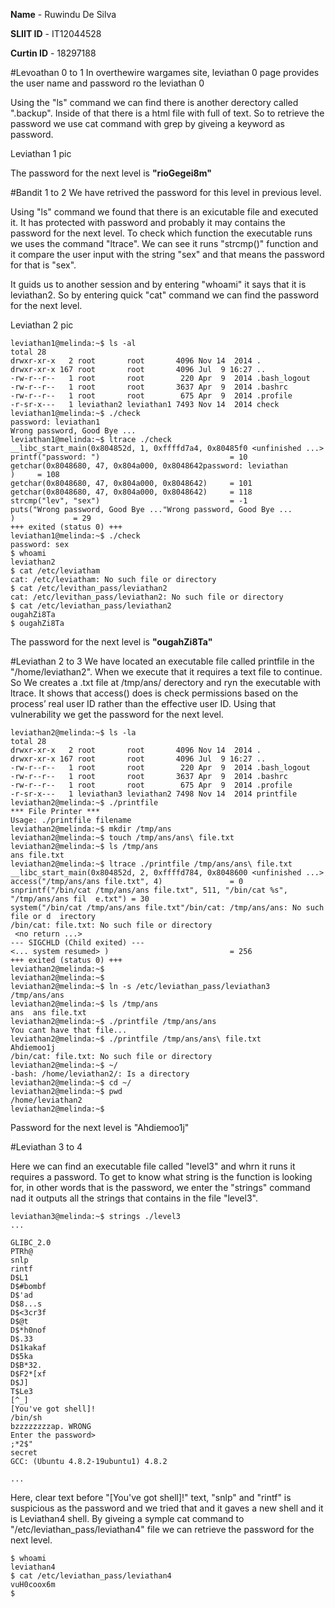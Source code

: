 **Name** - Ruwindu De Silva

**SLIIT ID** - IT12044528

**Curtin ID** - 18297188

#Levoathan 0 to 1
In overthewire wargames site, leviathan 0 page provides the user name and password ro the leviathan 0

Using the "ls" command we can find there is another derectory called ".backup".
Inside of that there is a html file with full of text. So to retrieve the password we use cat command with grep by giveing a keyword as password.

Leviathan 1 pic

The password for the next level is **"rioGegei8m"**

#Bandit 1 to 2
We have retrived the password for this level in previous level.

Using "ls" command we found that there is an exicutable file and executed it. It has protected with password and probably it may contains the password for the next level. To check which function the executable runs we uses the command "ltrace". We can see it runs "strcmp()" function and it compare the user input with the string "sex" and that means the password for that is "sex".

It guids us to another session and by entering "whoami" it says that it is leviathan2. So by entering quick "cat" command we can find the password for the next level.

Leviathan 2 pic
```
leviathan1@melinda:~$ ls -al
total 28
drwxr-xr-x   2 root       root       4096 Nov 14  2014 .
drwxr-xr-x 167 root       root       4096 Jul  9 16:27 ..
-rw-r--r--   1 root       root        220 Apr  9  2014 .bash_logout
-rw-r--r--   1 root       root       3637 Apr  9  2014 .bashrc
-rw-r--r--   1 root       root        675 Apr  9  2014 .profile
-r-sr-x---   1 leviathan2 leviathan1 7493 Nov 14  2014 check
leviathan1@melinda:~$ ./check
password: leviathan1
Wrong password, Good Bye ...
leviathan1@melinda:~$ ltrace ./check
__libc_start_main(0x804852d, 1, 0xffffd7a4, 0x80485f0 <unfinished ...>
printf("password: ")                             = 10
getchar(0x8048680, 47, 0x804a000, 0x8048642password: leviathan
)     = 108
getchar(0x8048680, 47, 0x804a000, 0x8048642)     = 101
getchar(0x8048680, 47, 0x804a000, 0x8048642)     = 118
strcmp("lev", "sex")                             = -1
puts("Wrong password, Good Bye ..."Wrong password, Good Bye ...
)             = 29
+++ exited (status 0) +++
leviathan1@melinda:~$ ./check
password: sex
$ whoami
leviathan2
$ cat /etc/leviatham
cat: /etc/leviatham: No such file or directory
$ cat /etc/levithan_pass/leviathan2
cat: /etc/levithan_pass/leviathan2: No such file or directory
$ cat /etc/leviathan_pass/leviathan2
ougahZi8Ta
$ ougahZi8Ta

```

The password for the next level is **"ougahZi8Ta"**

#Leviathan 2 to 3
We have located an executable file called printfile in the "/home/leviathan2". When we execute that it requires a text file to continue. So We creates a .txt file at /tmp/ans/ derectory and ryn the executable with ltrace. It shows that access() does is check permissions based on the process’ real user ID rather than the effective user ID. Using that vulnerability we get the password for the next level.

```
leviathan2@melinda:~$ ls -la
total 28
drwxr-xr-x   2 root       root       4096 Nov 14  2014 .
drwxr-xr-x 167 root       root       4096 Jul  9 16:27 ..
-rw-r--r--   1 root       root        220 Apr  9  2014 .bash_logout
-rw-r--r--   1 root       root       3637 Apr  9  2014 .bashrc
-rw-r--r--   1 root       root        675 Apr  9  2014 .profile
-r-sr-x---   1 leviathan3 leviathan2 7498 Nov 14  2014 printfile
leviathan2@melinda:~$ ./printfile
*** File Printer ***
Usage: ./printfile filename
leviathan2@melinda:~$ mkdir /tmp/ans
leviathan2@melinda:~$ touch /tmp/ans/ans\ file.txt
leviathan2@melinda:~$ ls /tmp/ans
ans file.txt
leviathan2@melinda:~$ ltrace ./printfile /tmp/ans/ans\ file.txt
__libc_start_main(0x804852d, 2, 0xffffd784, 0x8048600 <unfinished ...>
access("/tmp/ans/ans file.txt", 4)               = 0
snprintf("/bin/cat /tmp/ans/ans file.txt", 511, "/bin/cat %s", "/tmp/ans/ans fil  e.txt") = 30
system("/bin/cat /tmp/ans/ans file.txt"/bin/cat: /tmp/ans/ans: No such file or d  irectory
/bin/cat: file.txt: No such file or directory
 <no return ...>
--- SIGCHLD (Child exited) ---
<... system resumed> )                           = 256
+++ exited (status 0) +++
leviathan2@melinda:~$
leviathan2@melinda:~$
leviathan2@melinda:~$ ln -s /etc/leviathan_pass/leviathan3 /tmp/ans/ans
leviathan2@melinda:~$ ls /tmp/ans
ans  ans file.txt
leviathan2@melinda:~$ ./printfile /tmp/ans/ans
You cant have that file...
leviathan2@melinda:~$ ./printfile /tmp/ans/ans\ file.txt
Ahdiemoo1j
/bin/cat: file.txt: No such file or directory
leviathan2@melinda:~$ ~/
-bash: /home/leviathan2/: Is a directory
leviathan2@melinda:~$ cd ~/
leviathan2@melinda:~$ pwd
/home/leviathan2
leviathan2@melinda:~$
```

Password for the next level is "Ahdiemoo1j"

#Leviathan 3 to 4

Here we can find an executable file called "level3" and whrn it runs it requires a password. To get to know what string is the function is looking for, in other words that is the password, we enter the "strings" command nad it outputs all the strings that contains in the file "level3".

```
leviathan3@melinda:~$ strings ./level3
...

GLIBC_2.0
PTRh@
snlp
rintf
D$L1
D$#bombf
D$'ad
D$8...s
D$<3cr3f
D$@t
D$*h0nof
D$.33
D$1kakaf
D$5ka
D$B*32.
D$F2*[xf
D$J]
T$Le3
[^_]
[You've got shell]!
/bin/sh
bzzzzzzzzap. WRONG
Enter the password>
;*2$"
secret
GCC: (Ubuntu 4.8.2-19ubuntu1) 4.8.2

...
```
Here, clear text before "[You've got shell]!" text, "snlp" and "rintf" is suspicious as the password and we tried that and it gaves a new shell and it is Leviathan4 shell.
By giveing a symple cat command to "/etc/leviathan_pass/leviathan4" file we can retrieve the password for the next level.

```
$ whoami
leviathan4
$ cat /etc/leviathan_pass/leviathan4
vuH0coox6m
$
```
